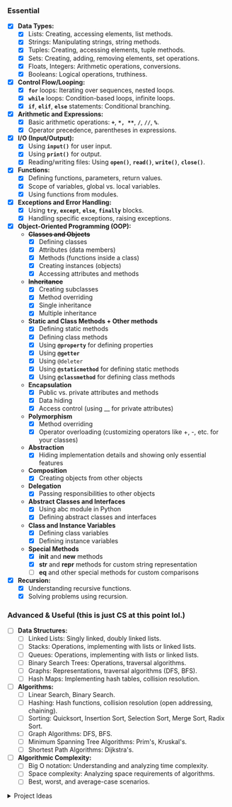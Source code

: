  
 ### Essential

- [x]  **Data Types:**
    - [x]  Lists: Creating, accessing elements, list methods.
    - [x]  Strings: Manipulating strings, string methods.
    - [x]  Tuples: Creating, accessing elements, tuple methods.
    - [x]  Sets: Creating, adding, removing elements, set operations.
    - [x]  Floats, Integers: Arithmetic operations, conversions.
    - [x]  Booleans: Logical operations, truthiness.
- [x]  **Control Flow/Looping:**
    - [x]  **`for`** loops: Iterating over sequences, nested loops.
    - [x]  **`while`** loops: Condition-based loops, infinite loops.
    - [x]  **`if`**, **`elif`**, **`else`** statements: Conditional branching.
- [x]  **Arithmetic and Expressions:**
    - [x]  Basic arithmetic operations: **`+`**, **`*, **`**, **`/`**, **`//`**, **`%`**.
    - [x]  Operator precedence, parentheses in expressions.
- [x]  **I/O (Input/Output):**
    - [x]  Using **`input()`** for user input.
    - [x]  Using **`print()`** for output.
    - [x]  Reading/writing files: Using **`open()`**, **`read()`**, **`write()`**, **`close()`**.
- [x]  **Functions:**
    - [x]  Defining functions, parameters, return values.
    - [x]  Scope of variables, global vs. local variables.
    - [x]  Using functions from modules.
- [x]  **Exceptions and Error Handling:**
    - [x]  Using **`try`**, **`except`**, **`else`**, **`finally`** blocks.
    - [x]  Handling specific exceptions, raising exceptions.
- [x]  **Object-Oriented Programming (OOP):**
    - **~~Classes and Objects~~**
        - [x]  Defining classes
        - [x]  Attributes (data members)
        - [x]  Methods (functions inside a class)
        - [x]  Creating instances (objects)
        - [x]  Accessing attributes and methods
    - **~~Inheritance~~**
        - [x]  Creating subclasses
        - [x]  Method overriding
        - [x]  Single inheritance
        - [x]  Multiple inheritance
    - **Static and Class Methods + Other methods**
        - [x]  Defining static methods
        - [x]  Defining class methods
        - [X]  Using **`@property`** for defining properties
        - [x]  Using **`@getter`**
        - [x]  Using `@deleter`
        - [x]  Using **`@staticmethod`** for defining static methods
        - [x]  Using **`@classmethod`** for defining class methods
    - **Encapsulation**
        - [x]  Public vs. private attributes and methods
        - [x]  Data hiding
        - [x]  Access control (using __ for private attributes)
    - **Polymorphism**
        - [x]  Method overriding
        - [x]  Operator overloading (customizing operators like +, -, etc. for your classes)
    - **Abstraction**
        - [x]  Hiding implementation details and showing only essential features
    - **Composition**
        - [x]  Creating objects from other objects
    - **Delegation**
        - [x]  Passing responsibilities to other objects
    - **Abstract Classes and Interfaces**
        - [x]  Using abc module in Python
        - [x]  Defining abstract classes and interfaces
    - **Class and Instance Variables**
        - [x]  Defining class variables
        - [x]  Defining instance variables
    - **Special Methods**
        - [x]  **init** and **new** methods
        - [x]  **str** and **repr** methods for custom string representation
        - [ ]  **eq** and other special methods for custom comparisons
- [x]  **Recursion:**
    - [x]  Understanding recursive functions.
    - [x]  Solving problems using recursion.

### Advanced & Useful (this is just CS at this point lol.)

- [ ]  **Data Structures:**
    - [ ]  Linked Lists: Singly linked, doubly linked lists.
    - [ ]  Stacks: Operations, implementing with lists or linked lists.
    - [ ]  Queues: Operations, implementing with lists or linked lists.
    - [ ]  Binary Search Trees: Operations, traversal algorithms.
    - [ ]  Graphs: Representations, traversal algorithms (DFS, BFS).
    - [ ]  Hash Maps: Implementing hash tables, collision resolution.
- [ ]  **Algorithms:**
    - [ ]  Linear Search, Binary Search.
    - [ ]  Hashing: Hash functions, collision resolution (open addressing, chaining).
    - [ ]  Sorting: Quicksort, Insertion Sort, Selection Sort, Merge Sort, Radix Sort.
    - [ ]  Graph Algorithms: DFS, BFS.
    - [ ]  Minimum Spanning Tree Algorithms: Prim's, Kruskal's.
    - [ ]  Shortest Path Algorithms: Dijkstra's.
- [ ]  **Algorithmic Complexity:**
    - [ ]  Big O notation: Understanding and analyzing time complexity.
    - [ ]  Space complexity: Analyzing space requirements of algorithms.
    - [ ]  Best, worst, and average-case scenarios.

<details><summary>Project Ideas</summary>

- Building a deterministic finite state automata in python.
- a python library that allows you to data augment easily
- a terminal based pokedex, just query for any pokemon.
- A menu bar app for quick code snippets
- A script to clear my desktop
- A terminal based story game
- A UI that provides me with details on top DL models based on specific filters
- A python library to return stock information, crypto information, etc
- A UI to return details on specific books based on title or isbn.
- A compiler / interpreter from scratch for mathematical operations
- A machine learning / deep learning framework with model statistics as it trains.
- A python library to seamlessly train implemented SOTA models.
- An autograd library.
- A menubar item that shows the price of a current stock, crypto from the previously build library.
- A menubar item that automatically clears dns, dhcp, and other needed protocols.
- A python script to automatically run the “git add . | git commit -m “Update” | git push on a given file path through a menu bar item
- Create a mac menu bar item that shows total current CPU usage, risk of crashing, and top “X” apps (defined by user) that use the most CPU percentage.
- Build a python library that gets music data, and downloads music as mp3 based on a given url.
- Based on the previous library, a script that downloads music based on a url, adds it to a specified self hosted playlist and then uses a menu bar item to shuffle the playlist and play music.
- A terminal based twitter client.

</details>